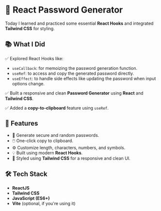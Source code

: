 
# 🔐 React Password Generator

Today I learned and practiced some essential **React Hooks** and integrated **Tailwind CSS** for styling.

## 📚 What I Did

✅ Explored React Hooks like:
- `useCallback`: for memoizing the password generation function.
- `useRef`: to access and copy the generated password directly.
- `useEffect`: to handle side effects like updating the password when input options change.

✅ Built a responsive and clean **Password Generator** using **React** and **Tailwind CSS**.

✅ Added a **copy-to-clipboard** feature using `useRef`.

## 🚀 Features

- 🔐 Generate secure and random passwords.
- 🖱️ One-click copy to clipboard.
- ⚙️ Customize length, characters, numbers, and symbols.
- 💡 Built using modern **React Hooks**.
- 🎨 Styled using **Tailwind CSS** for a responsive and clean UI.

## 🛠️ Tech Stack

- **ReactJS**
- **Tailwind CSS**
- **JavaScript (ES6+)**
- **Vite** (optional, if you're using it)
